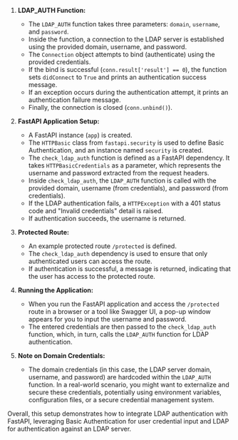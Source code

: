1.  **LDAP_AUTH Function:**
    
    -   The `LDAP_AUTH` function takes three parameters: `domain`, `username`, and `password`.
    -   Inside the function, a connection to the LDAP server is established using the provided domain, username, and password.
    -   The `Connection` object attempts to bind (authenticate) using the provided credentials.
    -   If the bind is successful (`conn.result['result'] == 0`), the function sets `didConnect` to `True` and prints an authentication success message.
    -   If an exception occurs during the authentication attempt, it prints an authentication failure message.
    -   Finally, the connection is closed (`conn.unbind()`).
2.  **FastAPI Application Setup:**
    
    -   A FastAPI instance (`app`) is created.
    -   The `HTTPBasic` class from `fastapi.security` is used to define Basic Authentication, and an instance named `security` is created.
    -   The `check_ldap_auth` function is defined as a FastAPI dependency. It takes `HTTPBasicCredentials` as a parameter, which represents the username and password extracted from the request headers.
    -   Inside `check_ldap_auth`, the `LDAP_AUTH` function is called with the provided domain, username (from credentials), and password (from credentials).
    -   If the LDAP authentication fails, a `HTTPException` with a 401 status code and "Invalid credentials" detail is raised.
    -   If authentication succeeds, the username is returned.
3.  **Protected Route:**
    
    -   An example protected route `/protected` is defined.
    -   The `check_ldap_auth` dependency is used to ensure that only authenticated users can access the route.
    -   If authentication is successful, a message is returned, indicating that the user has access to the protected route.
4.  **Running the Application:**
    
    -   When you run the FastAPI application and access the `/protected` route in a browser or a tool like Swagger UI, a pop-up window appears for you to input the username and password.
    -   The entered credentials are then passed to the `check_ldap_auth` function, which, in turn, calls the `LDAP_AUTH` function for LDAP authentication.
5.  **Note on Domain Credentials:**
    
    -   The domain credentials (in this case, the LDAP server domain, username, and password) are hardcoded within the `LDAP_AUTH` function. In a real-world scenario, you might want to externalize and secure these credentials, potentially using environment variables, configuration files, or a secure credential management system.

Overall, this setup demonstrates how to integrate LDAP authentication with FastAPI, leveraging Basic Authentication for user credential input and LDAP for authentication against an LDAP server.
